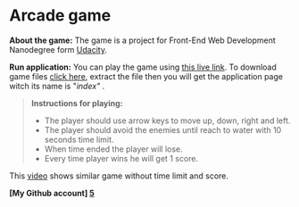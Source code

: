 Arcade game 
===========

**About the game:**
The game is a project for Front-End Web Development Nanodegree form [Udacity][1].

**Run application:**
You can play the game using [this live link][2].
To download game files [click here][3], extract the file then you will get the application page witch its name is "*index"* .

> **Instructions for playing:**
> - The player should use arrow keys to move up, down, right and left.
> - The player should avoid the enemies until reach to water with 10 seconds time limit.
> - When time ended the player will lose.
> - Every time player wins he will get 1 score.

This [video][4] shows similar game without time limit and score. 


**[My Github account] [5]**


  [1]: https://www.udacity.com/ 
  [2]: https://safiahalsalem.github.io/Arcade-game/
  [3]: https://github.com/SafiahAlsalem/Arcade-game/archive/master.zip 
  [4]: https://www.youtube.com/watch?v=SxeHV1kt7iU&feature=youtu.be
  [5]: https://github.com/SafiahAlsalem 
